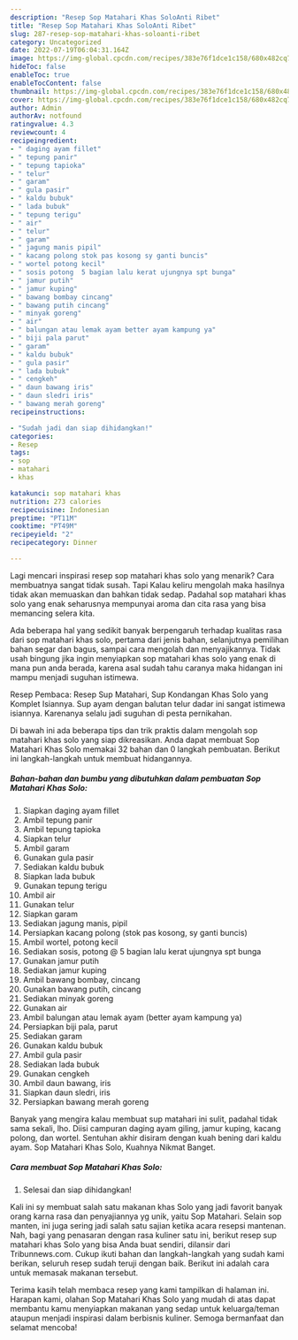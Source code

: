 ```yaml
---
description: "Resep Sop Matahari Khas SoloAnti Ribet"
title: "Resep Sop Matahari Khas SoloAnti Ribet"
slug: 287-resep-sop-matahari-khas-soloanti-ribet
category: Uncategorized
date: 2022-07-19T06:04:31.164Z
image: https://img-global.cpcdn.com/recipes/383e76f1dce1c158/680x482cq70/sop-matahari-khas-solo-foto-resep-utama.jpg
hideToc: false
enableToc: true
enableTocContent: false
thumbnail: https://img-global.cpcdn.com/recipes/383e76f1dce1c158/680x482cq70/sop-matahari-khas-solo-foto-resep-utama.jpg
cover: https://img-global.cpcdn.com/recipes/383e76f1dce1c158/680x482cq70/sop-matahari-khas-solo-foto-resep-utama.jpg
author: Admin
authorAv: notfound
ratingvalue: 4.3
reviewcount: 4
recipeingredient:
- " daging ayam fillet"
- " tepung panir"
- " tepung tapioka"
- " telur"
- " garam"
- " gula pasir"
- " kaldu bubuk"
- " lada bubuk"
- " tepung terigu"
- " air"
- " telur"
- " garam"
- " jagung manis pipil"
- " kacang polong stok pas kosong sy ganti buncis"
- " wortel potong kecil"
- " sosis potong  5 bagian lalu kerat ujungnya spt bunga"
- " jamur putih"
- " jamur kuping"
- " bawang bombay cincang"
- " bawang putih cincang"
- " minyak goreng"
- " air"
- " balungan atau lemak ayam better ayam kampung ya"
- " biji pala parut"
- " garam"
- " kaldu bubuk"
- " gula pasir"
- " lada bubuk"
- " cengkeh"
- " daun bawang iris"
- " daun sledri iris"
- " bawang merah goreng"
recipeinstructions:

- "Sudah jadi dan siap dihidangkan!"
categories:
- Resep
tags:
- sop
- matahari
- khas

katakunci: sop matahari khas 
nutrition: 273 calories
recipecuisine: Indonesian
preptime: "PT11M"
cooktime: "PT49M"
recipeyield: "2"
recipecategory: Dinner

---
```



Lagi mencari inspirasi resep sop matahari khas solo yang menarik? Cara membuatnya sangat tidak susah. Tapi Kalau keliru mengolah maka hasilnya tidak akan memuaskan dan bahkan tidak sedap. Padahal sop matahari khas solo yang enak seharusnya mempunyai aroma dan cita rasa yang bisa memancing selera kita.


Ada beberapa hal yang sedikit banyak berpengaruh terhadap kualitas rasa dari sop matahari khas solo, pertama dari jenis bahan, selanjutnya pemilihan bahan segar dan bagus, sampai cara mengolah dan menyajikannya. Tidak usah bingung jika ingin menyiapkan sop matahari khas solo yang enak di mana pun anda berada, karena asal sudah tahu caranya maka hidangan ini mampu menjadi suguhan istimewa.

Resep Pembaca: Resep Sup Matahari, Sup Kondangan Khas Solo yang Komplet Isiannya. Sup ayam dengan balutan telur dadar ini sangat istimewa isiannya. Karenanya selalu jadi suguhan di pesta pernikahan.


Di bawah ini ada beberapa tips dan trik praktis dalam mengolah sop matahari khas solo yang siap dikreasikan. Anda dapat membuat Sop Matahari Khas Solo memakai 32 bahan dan 0 langkah pembuatan. Berikut ini langkah-langkah untuk membuat hidangannya.

<!--inarticleads1-->

##### Bahan-bahan dan bumbu yang dibutuhkan dalam pembuatan Sop Matahari Khas Solo:

1. Siapkan  daging ayam fillet
1. Ambil  tepung panir
1. Ambil  tepung tapioka
1. Siapkan  telur
1. Ambil  garam
1. Gunakan  gula pasir
1. Sediakan  kaldu bubuk
1. Siapkan  lada bubuk
1. Gunakan  tepung terigu
1. Ambil  air
1. Gunakan  telur
1. Siapkan  garam
1. Sediakan  jagung manis, pipil
1. Persiapkan  kacang polong (stok pas kosong, sy ganti buncis)
1. Ambil  wortel, potong kecil
1. Sediakan  sosis, potong @ 5 bagian lalu kerat ujungnya spt bunga
1. Gunakan  jamur putih
1. Sediakan  jamur kuping
1. Ambil  bawang bombay, cincang
1. Gunakan  bawang putih, cincang
1. Sediakan  minyak goreng
1. Gunakan  air
1. Ambil  balungan atau lemak ayam (better ayam kampung ya)
1. Persiapkan  biji pala, parut
1. Sediakan  garam
1. Gunakan  kaldu bubuk
1. Ambil  gula pasir
1. Sediakan  lada bubuk
1. Gunakan  cengkeh
1. Ambil  daun bawang, iris
1. Siapkan  daun sledri, iris
1. Persiapkan  bawang merah goreng


Banyak yang mengira kalau membuat sup matahari ini sulit, padahal tidak sama sekali, lho. Diisi campuran daging ayam giling, jamur kuping, kacang polong, dan wortel. Sentuhan akhir disiram dengan kuah bening dari kaldu ayam. Sop Matahari Khas Solo, Kuahnya Nikmat Banget. 

<!--inarticleads2-->

##### Cara membuat Sop Matahari Khas Solo:


1. Selesai dan siap dihidangkan!

Kali ini sy membuat salah satu makanan khas Solo yang jadi favorit banyak orang karna rasa dan penyajiannya yg unik, yaitu Sop Matahari. Selain sop manten, ini juga sering jadi salah satu sajian ketika acara resepsi mantenan. Nah, bagi yang penasaran dengan rasa kuliner satu ini, berikut resep sup matahari khas Solo yang bisa Anda buat sendiri, dilansir dari Tribunnews.com. Cukup ikuti bahan dan langkah-langkah yang sudah kami berikan, seluruh resep sudah teruji dengan baik. Berikut ini adalah cara untuk memasak makanan tersebut. 

Terima kasih telah membaca resep yang kami tampilkan di halaman ini. Harapan kami, olahan Sop Matahari Khas Solo yang mudah di atas dapat membantu kamu menyiapkan makanan yang sedap untuk keluarga/teman ataupun menjadi inspirasi dalam berbisnis kuliner. Semoga bermanfaat dan selamat mencoba!
